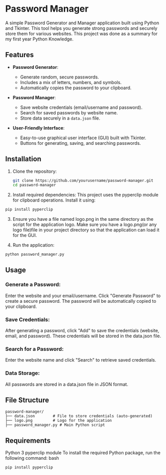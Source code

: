 # Password Manager

A simple Password Generator and Manager application built using Python and Tkinter. This tool helps you generate strong passwords and securely store them for various websites.
This project was done as a summary for my first year Python Knowledge.

## Features

- **Password Generator**:
  - Generate random, secure passwords.
  - Includes a mix of letters, numbers, and symbols.
  - Automatically copies the password to your clipboard.

- **Password Manager**:
  - Save website credentials (email/username and password).
  - Search for saved passwords by website name.
  - Store data securely in a `data.json` file.

- **User-Friendly Interface**:
  - Easy-to-use graphical user interface (GUI) built with Tkinter.
  - Buttons for generating, saving, and searching passwords.

## Installation

1. Clone the repository:
   ```bash
   git clone https://github.com/yourusername/password-manager.git
   cd password-manager
   ```
2. Install required dependencies:
This project uses the pyperclip module for clipboard operations. Install it using:

```bash
pip install pyperclip
```

3. Ensure you have a file named logo.png in the same directory as the script for the application logo.
Make sure you have a logo.png(or any logo file)file in your project directory so that the application can load it for the GUI.

4. Run the application:
```bash
python password_manager.py
```
## Usage

### Generate a Password:
Enter the website and your email/username.
Click "Generate Password" to create a secure password.
The password will be automatically copied to your clipboard.
### Save Credentials:
After generating a password, click "Add" to save the credentials (website, email, and password).
These credentials will be stored in the data.json file.
### Search for a Password:
Enter the website name and click "Search" to retrieve saved credentials.
### Data Storage:
All passwords are stored in a data.json file in JSON format.

## File Structure

```plaintext
password-manager/
├── data.json        # File to store credentials (auto-generated)
├── logo.png         # Logo for the application
├── password_manager.py # Main Python script
```

## Requirements
Python 3
pyperclip module
To install the required Python package, run the following command:
bash
```
pip install pyperclip
```
